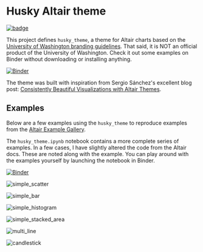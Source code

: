 # Husky Altair theme

[![badge](https://img.shields.io/badge/GitHub-husky--altair--theme-blue.svg?logo=github)](https://github.com/deppen8/husky-altair-theme)

This project defines `husky_theme`, a theme for Altair charts based on the [University of Washington branding guidelines](http://www.washington.edu/brand/graphic-elements/). That said, it is NOT an official product of the University of Washington. Check it out some examples on Binder without downloading or installing anything.

[![Binder](https://mybinder.org/badge.svg)](https://mybinder.org/v2/gh/deppen8/husky-altair-theme/master?filepath=husky_theme_examples.ipynb)

The theme was built with inspiration from Sergio Sánchez's excellent blog post: [Consistently Beautiful Visualizations with Altair Themes](https://towardsdatascience.com/consistently-beautiful-visualizations-with-altair-themes-c7f9f889602).

## Examples

Below are a few examples using the `husky_theme` to reproduce examples from the [Altair Example Gallery](https://altair-viz.github.io/gallery/index.html).

The `husky_theme.ipynb` notebook contains a more complete series of examples. In a few cases, I have slightly altered the code from the Altair docs. These are noted along with the example. You can play around with the examples yourself by launching the notebook in Binder.

[![Binder](https://mybinder.org/badge.svg)](https://mybinder.org/v2/gh/deppen8/husky-altair-theme/master?filepath=husky_theme_examples.ipynb)

![simple_scatter](../assets/images/husky_theme/simple_scatter.png)

![simple_bar](../assets/images/husky_theme/simple_bar.png)

![simple_histogram](../assets/images/husky_theme/simple_histogram.png)

![simple_stacked_area](../assets/images/husky_theme/simple_stacked_area.png)

![multi_line](../assets/images/husky_theme/multi_line.png)

![candlestick](../assets/images/husky_theme/candlestick.png)
